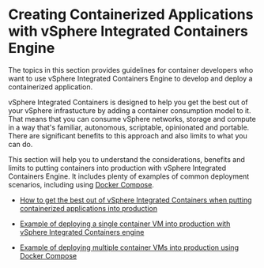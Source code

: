 # Creating Containerized Applications with vSphere Integrated Containers Engine #

The topics in this section provides guidelines for container developers who want to use vSphere Integrated Containers Engine to develop and deploy a containerized application.

vSphere Integrated Containers is designed to help you get the best out of your vSphere infrastucture by adding a container consumption model to it. That means that you can consume vSphere networks, storage and compute in a way that's familiar, autonomous, scriptable,  opinionated and portable. There are significant benefits to this approach and also limits to what you can do.

This section will help you to understand the considerations, benefits and limits to putting containers into production with vSphere Integrated Containers Engine. It includes plenty of examples of common deployment scenarios, including using [Docker Compose](https://docs.docker.com/compose/).

- [How to get the best out of vSphere Integrated Containers when putting containerized applications into production](putting_apps_into_production.md)
<!-- - [How vSphere Integrated Containers engine fits into a Continuous Integration Pipeline](vic_in_build_pipeline.md) -->
- [Example of deploying a single container VM into production with vSphere Integrated Containers engine](deploy_single_containervm.md)

- [Example of deploying multiple container VMs into production using Docker Compose](deploy_multiple_docker_compose.md)
<!-- - [Example of deploying mutiple Linux containers inside container VMs](deploy_multiple_dinv.md) -->
<!-- - [Example of deploying a hybrid approach between container VMs and Linux containers](deploy_hybrid_containervm_dinv.md) -->
